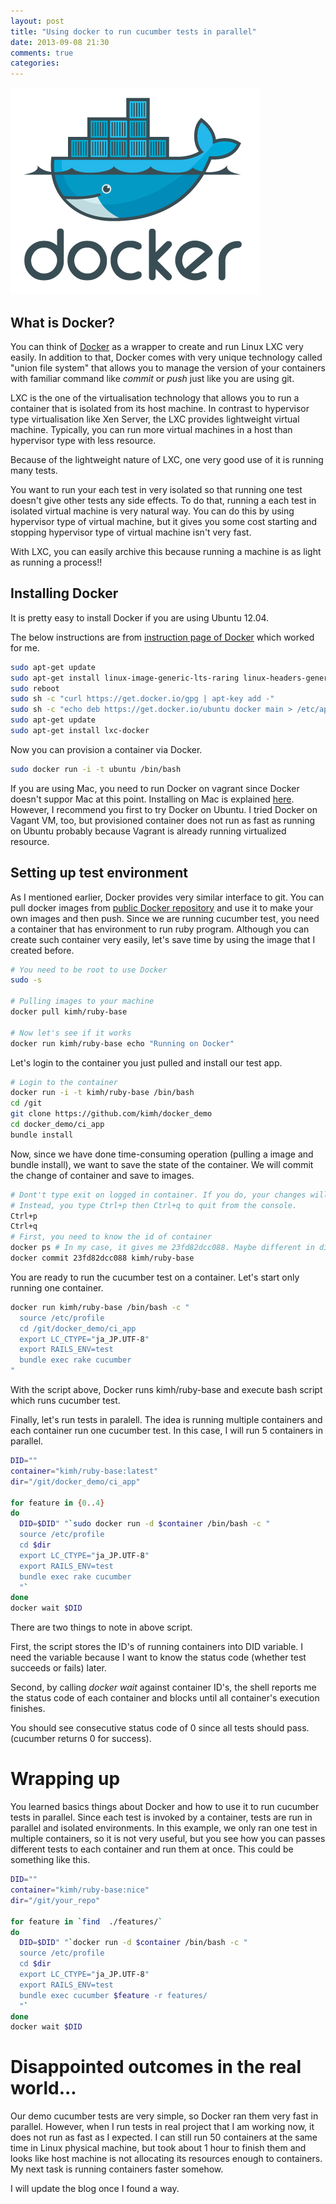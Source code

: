 ```yaml
---
layout: post
title: "Using docker to run cucumber tests in parallel"
date: 2013-09-08 21:30
comments: true
categories: 
---
```

![](/images/homepage-docker-logo.png)
## What is Docker?
You can think of [Docker](https://www.docker.io/) as a wrapper to create and run Linux LXC very easily. In addition to that, Docker comes with very unique technology called "union file system" that allows you to manage the version of your containers with familiar command like _commit_ or _push_ just like you are using git.

LXC is the one of the virtualisation technology that allows you to run a container that is isolated from its host machine. In contrast to hypervisor type virtualisation like Xen Server, the LXC provides lightweight virtual machine. Typically, you can run more virtual machines in a host than hypervisor type with less resource.

Because of the lightweight nature of LXC, one very good use of it is running many tests.

You want to run your each test in very isolated so that running one test doesn't give other tests any side effects. To do that, running a each test in isolated virtual machine is very natural way. You can do this by using hypervisor type of virtual machine, but it gives you some cost starting and stopping hypervisor type of virtual machine isn't very fast.

With LXC, you can easily archive this because running a machine is as light as running a process!!

## Installing Docker
It is pretty easy to install Docker if you are using Ubuntu 12.04.

The below instructions are from [instruction page of Docker](http://docs.docker.io/en/latest/installation/ubuntulinux/) which worked for me.

```bash
sudo apt-get update
sudo apt-get install linux-image-generic-lts-raring linux-headers-generic-lts-raring
sudo reboot
sudo sh -c "curl https://get.docker.io/gpg | apt-key add -"
sudo sh -c "echo deb https://get.docker.io/ubuntu docker main > /etc/apt/sources.list.d/docker.list"
sudo apt-get update
sudo apt-get install lxc-docker
```

Now you can provision a container via Docker.

```bash
sudo docker run -i -t ubuntu /bin/bash
```

If you are using Mac, you need to run Docker on vagrant since Docker doesn't suppor Mac at this point. Installing on Mac is explained [here](http://docs.docker.io/en/latest/installation/vagrant/).
However, I recommend you first to try Docker on Ubuntu. I tried Docker on Vagant VM, too, but provisioned container does not run as fast as running on Ubuntu probably because Vagrant is already running virtualized resource.

## Setting up test environment
As I mentioned earlier, Docker provides very similar interface to git. You can pull docker images from [public Docker repository](https://index.docker.io/) and use it to make your own images and then push.
Since we are running cucumber test, you need a container that has environment to run ruby program. Although you can create such container very easily, let's save time by using the image that I created before.

```bash
# You need to be root to use Docker
sudo -s

# Pulling images to your machine
docker pull kimh/ruby-base

# Now let's see if it works
docker run kimh/ruby-base echo "Running on Docker"
```

Let's login to the container you just pulled and install our test app.

```bash
# Login to the container
docker run -i -t kimh/ruby-base /bin/bash
cd /git
git clone https://github.com/kimh/docker_demo
cd docker_demo/ci_app
bundle install
```

Now, since we have done time-consuming operation (pulling a image and bundle install), we want to save the state of the container. We will commit the change of container and save to images.

```bash
# Dont't type exit on logged in container. If you do, your changes will be discarded!!
# Instead, you type Ctrl+p then Ctrl+q to quit from the console.
Ctrl+p
Ctrl+q
# First, you need to know the id of container
docker ps # In my case, it gives me 23fd82dcc088. Maybe different in different env?
docker commit 23fd82dcc088 kimh/ruby-base
```

You are ready to run the cucumber test on a container. Let's start only running one container.

```bash
docker run kimh/ruby-base /bin/bash -c "
  source /etc/profile
  cd /git/docker_demo/ci_app
  export LC_CTYPE="ja_JP.UTF-8"
  export RAILS_ENV=test
  bundle exec rake cucumber
"
```

With the script above, Docker runs kimh/ruby-base and execute bash script which runs cucumber test.

Finally, let's run tests in paralell. The idea is running multiple containers and each container run one cucumber test. In this case, I will run 5 containers in parallel.

```bash
DID=""
container="kimh/ruby-base:latest"
dir="/git/docker_demo/ci_app"

for feature in {0..4}
do
  DID=$DID" "`sudo docker run -d $container /bin/bash -c "
  source /etc/profile
  cd $dir
  export LC_CTYPE="ja_JP.UTF-8"
  export RAILS_ENV=test
  bundle exec rake cucumber
  "`
done
docker wait $DID
```

There are two things to note in above script.

First, the script stores the ID's of running containers into DID variable. I need the variable because I want to know the status code (whether test succeeds or fails) later.

Second, by calling _docker wait_ against container ID's, the shell reports me the status code of each container and blocks until all container's execution finishes.

You should see consecutive status code of 0 since all tests should pass. (cucumber returns 0 for success).

# Wrapping up
You learned basics things about Docker and how to use it to run cucumber tests in parallel. Since each test is invoked by a container,
tests are run in parallel and isolated environments. In this example, we only ran one test in multiple containers, so it is not very useful, but you see how you can passes different tests
to each container and run them at once. This could be something like this.

```bash
DID=""
container="kimh/ruby-base:nice"
dir="/git/your_repo"

for feature in `find  ./features/`
do
  DID=$DID" "`docker run -d $container /bin/bash -c "
  source /etc/profile
  cd $dir
  export LC_CTYPE="ja_JP.UTF-8"
  export RAILS_ENV=test
  bundle exec cucumber $feature -r features/
  "`
done
docker wait $DID
```

# Disappointed outcomes in the real world...
Our demo cucumber tests are very simple, so Docker ran them very fast in parallel. However, when I run tests in real project that I am working now,
it does not run as fast as I expected. I can still run 50 containers at the same time in Linux physical machine, but took about 1 hour to finish them and looks like
host machine is not allocating its resources enough to containers. My next task is running containers faster somehow.

I will update the blog once I found a way.
